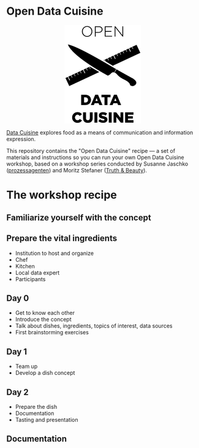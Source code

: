 # Open Data Cuisine
<p style="text-align:center">
<img src="design/logo/open-data-cuisine-black.png" alt="Open Data Cuisine" width="200px" height="auto" align="center"/>
</p>

[Data Cuisine](http://data-cuisine.net) explores food as a means of communication and information expression.

This repository contains the "Open Data Cuisine" recipe — a set of materials and instructions so you can run your own Open Data Cuisine workshop, based on a workshop series conducted by Susanne Jaschko ([prozessagenten](http://prozessagenten.org)) and Moritz Stefaner ([Truth & Beauty](http://truth-and-beauty.net)).


# The workshop recipe

## Familiarize yourself with the concept

## Prepare the vital ingredients
- Institution to host and organize
- Chef
- Kitchen
- Local data expert
- Participants

## Day 0
- Get to know each other
- Introduce the concept
- Talk about dishes, ingredients, topics of interest, data sources
- First brainstorming exercises

## Day 1
- Team up
- Develop a dish concept

## Day 2
- Prepare the dish
- Documentation
- Tasting and presentation

## Documentation
